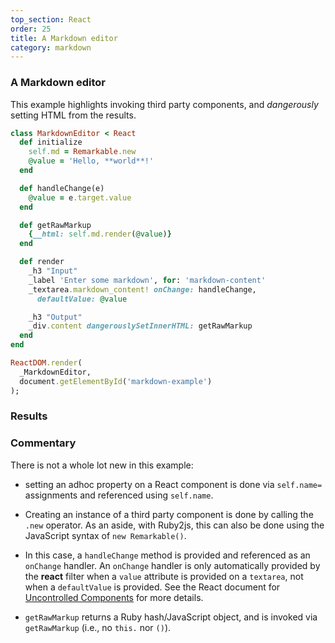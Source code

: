 ```yaml
---
top_section: React
order: 25
title: A Markdown editor
category: markdown
---
```


### A Markdown editor

This example highlights invoking third party components, and *dangerously*
setting HTML from the results.

<div data-controller="combo" data-options='{
  "eslevel": 2020,
  "filters": ["react"]
}'></div>

```ruby
class MarkdownEditor < React
  def initialize
    self.md = Remarkable.new
    @value = 'Hello, **world**!'
  end

  def handleChange(e)
    @value = e.target.value
  end

  def getRawMarkup
    {__html: self.md.render(@value)}
  end

  def render
    _h3 "Input"
    _label 'Enter some markdown', for: 'markdown-content'
    _textarea.markdown_content! onChange: handleChange,
      defaultValue: @value

    _h3 "Output"
    _div.content dangerouslySetInnerHTML: getRawMarkup
  end
end

ReactDOM.render(
  _MarkdownEditor,
  document.getElementById('markdown-example')
);
```

### Results

<template id="markdown-template">
  <style>textarea {display: block; width: 100%}</style>
  <div id="markdown-example"></div>
</template>

<div data-controller="eval" data-html="#markdown-template"></div>

### Commentary

There is not a whole lot new in this example:

 * setting an adhoc property on a React component is done via `self.name=`
   assignments and referenced using `self.name`.

 * Creating an instance of a third party component is done by calling the
   `.new` operator.  As an aside, with Ruby2js, this can also be done using
   the JavaScript syntax of `new Remarkable()`.

 * In this case, a `handleChange` method is provided and referenced as an
   `onChange` handler.  An `onChange` handler is only automatically provided
   by the **react** filter when a `value` attribute is provided on a
   `textarea`, not when a `defaultValue` is provided.  See the React document
   for
   [Uncontrolled Components](https://reactjs.org/docs/uncontrolled-components.html)
   for more details.

 * `getRawMarkup` returns a Ruby hash/JavaScript object, and is invoked via
   `getRawMarkup` (i.e., no `this.` nor `()`).
